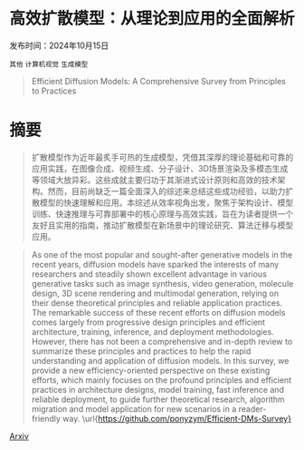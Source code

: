 # 高效扩散模型：从理论到应用的全面解析

发布时间：2024年10月15日

`其他` `计算机视觉` `生成模型`

> Efficient Diffusion Models: A Comprehensive Survey from Principles to Practices

# 摘要

> 扩散模型作为近年最炙手可热的生成模型，凭借其深厚的理论基础和可靠的应用实践，在图像合成、视频生成、分子设计、3D场景渲染及多模态生成等领域大放异彩。这些成就主要归功于其渐进式设计原则和高效的技术架构。然而，目前尚缺乏一篇全面深入的综述来总结这些成功经验，以助力扩散模型的快速理解和应用。本综述从效率视角出发，聚焦于架构设计、模型训练、快速推理与可靠部署中的核心原理与高效实践，旨在为读者提供一个友好且实用的指南，推动扩散模型在新场景中的理论研究、算法迁移与模型应用。

> As one of the most popular and sought-after generative models in the recent years, diffusion models have sparked the interests of many researchers and steadily shown excellent advantage in various generative tasks such as image synthesis, video generation, molecule design, 3D scene rendering and multimodal generation, relying on their dense theoretical principles and reliable application practices. The remarkable success of these recent efforts on diffusion models comes largely from progressive design principles and efficient architecture, training, inference, and deployment methodologies. However, there has not been a comprehensive and in-depth review to summarize these principles and practices to help the rapid understanding and application of diffusion models. In this survey, we provide a new efficiency-oriented perspective on these existing efforts, which mainly focuses on the profound principles and efficient practices in architecture designs, model training, fast inference and reliable deployment, to guide further theoretical research, algorithm migration and model application for new scenarios in a reader-friendly way. \url{https://github.com/ponyzym/Efficient-DMs-Survey}

[Arxiv](https://arxiv.org/abs/2410.11795)